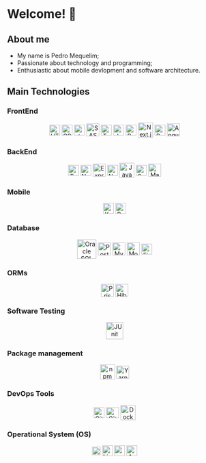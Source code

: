 # Welcome! 👋

<div>
  <h2>About me</h2>
  <ul>
    <li>My name is Pedro Mequelim;</li>
  	<li>Passionate about technology and programming;</li>
  	<li>Enthusiastic about mobile devlopment and software architecture.</li>
  </ul>
</div>

<!-- <div>
  <h3>Statics</h3>
  <div align="center">
    <a href="https://github.com/phms02">
      <img height="180em" src="https://github-readme-stats.vercel.app/api/top-langs/?username=phms02&include_all_commits&count_private=true&layout=compact&langs_count=4&theme=algolia" />
    </a>
  </div>
</div> -->

<div>
  <h2>Main Technologies</h2>
  <h3>FrontEnd</h3>
  <div align="center">
    <img alt="HTML" height="25" width="25" align="center" src="https://cdn.jsdelivr.net/gh/devicons/devicon@latest/icons/html5/html5-original.svg" />
    <img alt="CSS" height="25" width="25" align="center" src="https://cdn.jsdelivr.net/gh/devicons/devicon@latest/icons/css3/css3-original.svg" />
    <img alt="styled-components" height="25" width="25" align="center" src="https://skillicons.dev/icons?i=styledcomponents" />
    <img alt="SASS" height="30" width="30" align="center" src="https://cdn.jsdelivr.net/gh/devicons/devicon@latest/icons/sass/sass-original.svg" />
    <img alt="TypeScript" height="25" width="25" align="center" src="https://cdn.jsdelivr.net/gh/devicons/devicon@latest/icons/typescript/typescript-original.svg" />
    <img alt="JavaScript" height="25" width="25" align="center" src="https://cdn.jsdelivr.net/gh/devicons/devicon@latest/icons/javascript/javascript-original.svg" />
    <img alt="React.js" height="25" width="25" align="center" src="https://cdn.jsdelivr.net/gh/devicons/devicon@latest/icons/react/react-original.svg" />
    <img alt="Next.js" height="35" width="35" align="center" src="https://cdn.jsdelivr.net/gh/devicons/devicon@latest/icons/nextjs/nextjs-original-wordmark.svg" />
    <img alt="Redux.js" height="25" width="25" align="center" src="https://cdn.jsdelivr.net/gh/devicons/devicon@latest/icons/redux/redux-original.svg" />
    <img alt="Angular" height="30" width="30" align="center" src="https://cdn.jsdelivr.net/gh/devicons/devicon@latest/icons/angular/angular-original.svg" />
  </div>
  <h3>BackEnd</h3>
  <div align="center">
    <img alt="TypeScript" height="25" width="25" align="center" src="https://cdn.jsdelivr.net/gh/devicons/devicon@latest/icons/typescript/typescript-original.svg" />
    <img alt="Node.js" height="25" width="25" align="center" src="https://cdn.jsdelivr.net/gh/devicons/devicon@latest/icons/nodejs/nodejs-original.svg" />
    <img alt="Express.js" height="30" width="30" align="center" src="https://cdn.jsdelivr.net/gh/devicons/devicon@latest/icons/express/express-original.svg" />
    <img alt="NestJS" height="25" width="25" align="center" src="https://cdn.jsdelivr.net/gh/devicons/devicon@latest/icons/nestjs/nestjs-original.svg" />
    <img alt="Java" height="35" width="35" align="center" src="https://cdn.jsdelivr.net/gh/devicons/devicon@latest/icons/java/java-original.svg" />
    <img alt="Spring Boot" height="25" width="25" align="center" src="https://cdn.jsdelivr.net/gh/devicons/devicon@latest/icons/spring/spring-original.svg" />
    <img alt="Maven" height="30" width="30" align="center" src="https://cdn.jsdelivr.net/gh/devicons/devicon@latest/icons/maven/maven-original.svg" />
    <!-- <img alt="Golang" height="35" width="35" align="center" src="https://cdn.jsdelivr.net/gh/devicons/devicon@latest/icons/go/go-original-wordmark.svg" />
    <img alt="Dart" height="25" width="25" align="center" src="https://cdn.jsdelivr.net/gh/devicons/devicon@latest/icons/dart/dart-original.svg" />
    <img alt="C#" height="30" width="30" align="center" src="https://cdn.jsdelivr.net/gh/devicons/devicon@latest/icons/csharp/csharp-original.svg" />
    <img alt=".NET" height="30" width="30" align="center" src="https://cdn.jsdelivr.net/gh/devicons/devicon@latest/icons/dot-net/dot-net-original.svg" /> -->
  </div>
  <h3>Mobile</h3>
  <div align="center">
    <img alt="Kotlin" height="25" width="25" align="center" src="https://cdn.jsdelivr.net/gh/devicons/devicon@latest/icons/kotlin/kotlin-original.svg" />
    <!-- <img alt="Swift" height="25" width="25" align="center" src="https://cdn.jsdelivr.net/gh/devicons/devicon@latest/icons/swift/swift-original.svg" /> -->
    <img alt="React Native" height="25" width="25" align="center" src="https://cdn.jsdelivr.net/gh/devicons/devicon@latest/icons/react/react-original.svg" />
    <!-- <img alt="Flutter" height="25" width="25" align="center" src="https://cdn.jsdelivr.net/gh/devicons/devicon@latest/icons/flutter/flutter-original.svg" /> -->
  </div>
  <!-- <h3>API</h3>
  <div align="center">
    <img alt="GraphQL" height="35" width="35" align="center" src="https://cdn.jsdelivr.net/gh/devicons/devicon@latest/icons/graphql/graphql-plain.svg" />
  </div> -->
  <h3>Database</h3>
  <div align="center">
    <img alt="Oracle SQL" height="45" width="45" align="center" src="https://cdn.jsdelivr.net/gh/devicons/devicon@latest/icons/oracle/oracle-original.svg" />
    <img alt="PostgreSQL" height="30" width="30" align="center" src="https://cdn.jsdelivr.net/gh/devicons/devicon@latest/icons/postgresql/postgresql-original.svg" />
    <img alt="MySQL" height="30" width="30" align="center" src="https://cdn.jsdelivr.net/gh/devicons/devicon@latest/icons/mysql/mysql-original.svg" />
    <img alt="MongoDB" height="30" width="30" align="center" src="https://cdn.jsdelivr.net/gh/devicons/devicon@latest/icons/mongodb/mongodb-original.svg" />
    <!-- <img alt="DynamoDB" height="30" width="30" align="center" src="https://cdn.jsdelivr.net/gh/devicons/devicon@latest/icons/dynamodb/dynamodb-original.svg" />
    <img alt="Cassandra" height="35" width="35" align="center" src="https://cdn.jsdelivr.net/gh/devicons/devicon@latest/icons/cassandra/cassandra-original.svg" /> -->
    <img alt="Firebase" height="25" width="25" align="center" src="https://cdn.jsdelivr.net/gh/devicons/devicon@latest/icons/firebase/firebase-original.svg" />
    <!-- <img alt="Redis" height="30" width="30" align="center" src="https://cdn.jsdelivr.net/gh/devicons/devicon@latest/icons/redis/redis-original.svg" /> -->
  </div>
  <h3>ORMs</h3>
  <div align="center">
    <img alt="Prisma" height="30" width="30" align="center" src="https://cdn.jsdelivr.net/gh/devicons/devicon@latest/icons/prisma/prisma-original.svg" />
    <!-- <img alt="Sequelize" height="30" width="30" align="center" src="https://cdn.jsdelivr.net/gh/devicons/devicon@latest/icons/sequelize/sequelize-original.svg" /> -->
    <img alt="Hibernate" height="30" width="30" align="center" src="https://cdn.jsdelivr.net/gh/devicons/devicon@latest/icons/hibernate/hibernate-original.svg" />
  </div>
  <h3>Software Testing</h3>
  <div align="center">
    <img alt="JUnit" height="40" width="40" align="center" src="https://cdn.jsdelivr.net/gh/devicons/devicon@latest/icons/junit/junit-original-wordmark.svg" />
    <!-- <img alt="Selenium" height="30" width="30" align="center" src="https://cdn.jsdelivr.net/gh/devicons/devicon@latest/icons/selenium/selenium-original.svg" />
    <img alt="Jest" height="30" width="30" align="center" src="https://cdn.jsdelivr.net/gh/devicons/devicon@latest/icons/jest/jest-plain.svg" />
    <img alt="Cypress" height="30" width="30" align="center" src="https://cdn.jsdelivr.net/gh/devicons/devicon@latest/icons/cypressio/cypressio-original.svg" /> -->
  </div>
  <h3>Package management</h3>
  <div align="center">
    <img alt="npm" height="35" width="35" align="center" src="https://cdn.jsdelivr.net/gh/devicons/devicon@latest/icons/npm/npm-original-wordmark.svg" />
    <img alt="Yarn" height="30" width="30" align="center" src="https://cdn.jsdelivr.net/gh/devicons/devicon@latest/icons/yarn/yarn-original.svg" />
  </div>
  <!-- <h3>Cloud & Hosting</h3>
  <div align="center">
    <img alt="AWS" height="35" width="35" align="center" src="https://cdn.jsdelivr.net/gh/devicons/devicon@latest/icons/amazonwebservices/amazonwebservices-original-wordmark.svg" />
    <img alt="Azure" height="30" width="30" align="center" src="https://cdn.jsdelivr.net/gh/devicons/devicon@latest/icons/azure/azure-original.svg" />
    <img alt="Vercel" height="50" width="50" align="center" src="https://cdn.jsdelivr.net/gh/devicons/devicon@latest/icons/vercel/vercel-original-wordmark.svg" />
    <img alt="Heroku" height="30" width="30" align="center" src="https://cdn.jsdelivr.net/gh/devicons/devicon@latest/icons/heroku/heroku-original.svg" />
    <img alt="Netlify" height="50" width="50" align="center" src="https://cdn.jsdelivr.net/gh/devicons/devicon@latest/icons/netlify/netlify-original-wordmark.svg" />
  </div> -->
  <h3>DevOps Tools</h3>
  <div align="center">
    <img alt="Git" height="25" width="25" align="center" src="https://cdn.jsdelivr.net/gh/devicons/devicon@latest/icons/git/git-original.svg" />
    <img alt="GitHub" height="25" width="30" align="center" src="https://cdn.jsdelivr.net/gh/devicons/devicon@latest/icons/github/github-original.svg" />
    <img alt="Docker" height="35" width="35" align="center" src="https://cdn.jsdelivr.net/gh/devicons/devicon@latest/icons/docker/docker-original.svg" />
    <!-- <img alt="Kubernetes" height="30" width="30" align="center" src="https://cdn.jsdelivr.net/gh/devicons/devicon@latest/icons/kubernetes/kubernetes-original.svg" /> -->
  </div>
  <h3>Operational System (OS)</h3>
  <div align="center">
    <img alt="Windows" height="20" width="20" align="center" src="https://cdn.jsdelivr.net/gh/devicons/devicon@latest/icons/windows11/windows11-original.svg" />
    <img alt="Linux" height="25" width="25" align="center" src="https://cdn.jsdelivr.net/gh/devicons/devicon@latest/icons/linux/linux-original.svg" />
    <img alt="macOS / iOS" height="25" width="25" align="center" src="https://cdn.jsdelivr.net/gh/devicons/devicon@latest/icons/apple/apple-original.svg" />
    <img alt="Android" height="25" width="25" align="center" src="https://cdn.jsdelivr.net/gh/devicons/devicon@latest/icons/android/android-plain.svg" />
  </div>
</div>